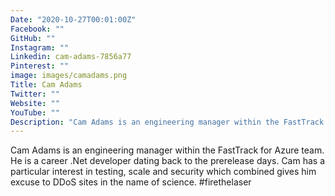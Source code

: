 ```yaml
---
Date: "2020-10-27T00:01:00Z"
Facebook: ""
GitHub: ""
Instagram: ""
Linkedin: cam-adams-7856a77
Pinterest: ""
image: images/camadams.png
Title: Cam Adams
Twitter: ""
Website: ""
YouTube: ""
Description: "Cam Adams is an engineering manager within the FastTrack for Azure team. He is a career .Net developer dating back to the prerelease days. Cam has a particular interest in testing, scale and security which combined gives him excuse to DDoS sites in the name of science."
---
```

Cam Adams is an engineering manager within the FastTrack for Azure team. He is a career .Net developer dating back to the prerelease days. Cam has a particular interest in testing, scale and security which combined gives him excuse to DDoS sites in the name of science. #firethelaser